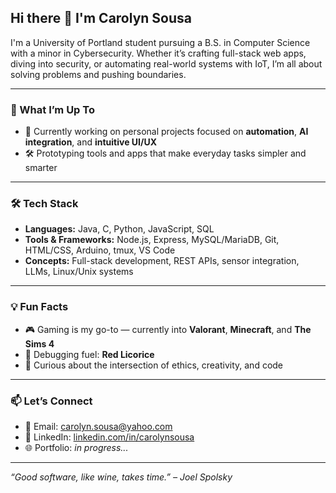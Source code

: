 ## Hi there 👋 I'm Carolyn Sousa

I'm a University of Portland student pursuing a B.S. in Computer Science with a minor in Cybersecurity. Whether it’s crafting full-stack web apps, diving into security, or automating real-world systems with IoT, I’m all about solving problems and pushing boundaries.

---

### 🚀 What I’m Up To
- 🔭 Currently working on personal projects focused on **automation**, **AI integration**, and **intuitive UI/UX**
- 🛠️ Prototyping tools and apps that make everyday tasks simpler and smarter

---

### 🛠️ Tech Stack
- **Languages:** Java, C, Python, JavaScript, SQL  
- **Tools & Frameworks:** Node.js, Express, MySQL/MariaDB, Git, HTML/CSS, Arduino, tmux, VS Code  
- **Concepts:** Full-stack development, REST APIs, sensor integration, LLMs, Linux/Unix systems

---

### 💡 Fun Facts
- 🎮 Gaming is my go-to — currently into **Valorant**, **Minecraft**, and **The Sims 4**
- 🍬 Debugging fuel: **Red Licorice**
- 🧠 Curious about the intersection of ethics, creativity, and code

---

### 📫 Let’s Connect
- 💌 Email: [carolyn.sousa@yahoo.com](mailto:carolyn.sousa@yahoo.com)  
- 🔗 LinkedIn: [linkedin.com/in/carolynsousa](https://www.linkedin.com/in/carolynsousa)  
- 🌐 Portfolio: *in progress...*

---

_“Good software, like wine, takes time.” – Joel Spolsky_
